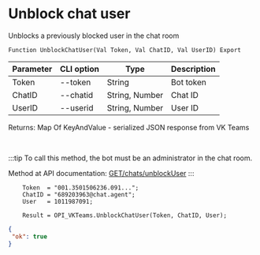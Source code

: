 ﻿---
sidebar_position: 9
---

# Unblock chat user
 Unblocks a previously blocked user in the chat room



`Function UnblockChatUser(Val Token, Val ChatID, Val UserID) Export`

  | Parameter | CLI option | Type | Description |
  |-|-|-|-|
  | Token | --token | String | Bot token |
  | ChatID | --chatid | String, Number | Chat ID |
  | UserID | --userid | String, Number | User ID |

  
  Returns:  Map Of KeyAndValue - serialized JSON response from VK Teams

<br/>

:::tip
To call this method, the bot must be an administrator in the chat room.

 Method at API documentation: [GET ​​/chats/unblockUser](https://teams.vk.com/botapi/#/chats/get_chats_unblockUser)
:::
<br/>


```bsl title="Code example"
    Token  = "001.3501506236.091...";
    ChatID = "689203963@chat.agent";
    User   = 1011987091;

    Result = OPI_VKTeams.UnblockChatUser(Token, ChatID, User);
```
 



```json title="Result"
{
 "ok": true
}
```
